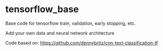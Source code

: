 # tensorflow_base
Base code for tensorflow train, validation, early stopping, etc.

Add your own data and neural network architecture

Code based on: https://github.com/dennybritz/cnn-text-classification-tf

